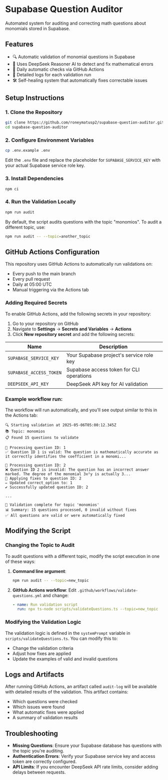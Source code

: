 # Supabase Question Auditor

Automated system for auditing and correcting math questions about monomials stored in Supabase.

## Features

- 🔍 Automatic validation of monomial questions in Supabase
- 🤖 Uses DeepSeek Reasoner AI to detect and fix mathematical errors
- 🔄 Daily automatic checks via GitHub Actions
- 📝 Detailed logs for each validation run
- 🛠️ Self-healing system that automatically fixes correctable issues

## Setup Instructions

### 1. Clone the Repository

```bash
git clone https://github.com/roneymatusp2/supabase-question-auditor.git
cd supabase-question-auditor
```

### 2. Configure Environment Variables

```bash
cp .env.example .env
```

Edit the `.env` file and replace the placeholder for `SUPABASE_SERVICE_KEY` with your actual Supabase service role key.

### 3. Install Dependencies

```bash
npm ci
```

### 4. Run the Validation Locally

```bash
npm run audit
```

By default, the script audits questions with the topic "monomios". To audit a different topic, use:

```bash
npm run audit -- --topic=another_topic
```

## GitHub Actions Configuration

This repository uses GitHub Actions to automatically run validations on:
- Every push to the main branch
- Every pull request
- Daily at 05:00 UTC
- Manual triggering via the Actions tab

### Adding Required Secrets

To enable GitHub Actions, add the following secrets in your repository:

1. Go to your repository on GitHub
2. Navigate to **Settings** → **Secrets and Variables** → **Actions**
3. Click **New repository secret** and add the following secrets:

| Name | Description |
|------|-------------|
| `SUPABASE_SERVICE_KEY` | Your Supabase project's service role key |
| `SUPABASE_ACCESS_TOKEN` | Supabase access token for CLI operations |
| `DEEPSEEK_API_KEY` | DeepSeek API key for AI validation |

### Example workflow run:

The workflow will run automatically, and you'll see output similar to this in the Actions tab:

```
🔍 Starting validation at 2025-05-06T05:00:12.345Z
📚 Topic: monomios
📋 Found 15 questions to validate

🔢 Processing question ID: 1
✅ Question ID 1 is valid: The question is mathematically accurate as it correctly identifies the coefficient in a monomi...

🔢 Processing question ID: 2
❌ Question ID 2 is invalid: The question has an incorrect answer marked. The degree of the monomial 3x²y is actually 3...
🔧 Applying fixes to question ID: 2
✏️ Updated correct_option to: 1
✔️ Successfully updated question ID: 2

...

🏁 Validation complete for topic 'monomios'
📊 Summary: 15 questions processed, 0 invalid without fixes
✅ All questions are valid or were automatically fixed
```

## Modifying the Script

### Changing the Topic to Audit

To audit questions with a different topic, modify the script execution in one of these ways:

1. **Command line argument**:
   ```bash
   npm run audit -- --topic=new_topic
   ```

2. **GitHub Actions workflow**:
   Edit `.github/workflows/validate-questions.yml` and change:
   ```yaml
   - name: Run validation script
     run: npx ts-node scripts/validateQuestions.ts --topic=new_topic
   ```

### Modifying the Validation Logic

The validation logic is defined in the `systemPrompt` variable in `scripts/validateQuestions.ts`. You can modify this to:

- Change the validation criteria
- Adjust how fixes are applied
- Update the examples of valid and invalid questions

## Logs and Artifacts

After running GitHub Actions, an artifact called `audit-log` will be available with detailed results of the validation. This artifact contains:

- Which questions were checked
- Which issues were found
- What automatic fixes were applied
- A summary of validation results

## Troubleshooting

- **Missing Questions**: Ensure your Supabase database has questions with the topic you're auditing.
- **Authentication Errors**: Verify your Supabase service key and access token are correctly configured.
- **API Limits**: If you encounter DeepSeek API rate limits, consider adding delays between requests.